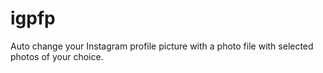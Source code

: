 # igpfp
Auto change your Instagram profile picture with a photo file with selected photos of your choice.
